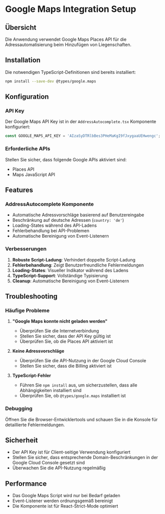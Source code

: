 # Google Maps Integration Setup

## Übersicht
Die Anwendung verwendet Google Maps Places API für die Adressautomatisierung beim Hinzufügen von Liegenschaften.

## Installation
Die notwendigen TypeScript-Definitionen sind bereits installiert:
```bash
npm install --save-dev @types/google.maps
```

## Konfiguration

### API Key
Der Google Maps API Key ist in der `AddressAutocomplete.tsx` Komponente konfiguriert:
```typescript
const GOOGLE_MAPS_API_KEY = 'AIzaSyDTRlbBes3PHeMaKgI9fJxygaaUEHwengc';
```

### Erforderliche APIs
Stellen Sie sicher, dass folgende Google APIs aktiviert sind:
- Places API
- Maps JavaScript API

## Features

### AddressAutocomplete Komponente
- Automatische Adressvorschläge basierend auf Benutzereingabe
- Beschränkung auf deutsche Adressen (`country: 'de'`)
- Loading-States während des API-Ladens
- Fehlerbehandlung bei API-Problemen
- Automatische Bereinigung von Event-Listenern

### Verbesserungen
1. **Robuste Script-Ladung**: Verhindert doppelte Script-Ladung
2. **Fehlerbehandlung**: Zeigt Benutzerfreundliche Fehlermeldungen
3. **Loading-States**: Visueller Indikator während des Ladens
4. **TypeScript-Support**: Vollständige Typisierung
5. **Cleanup**: Automatische Bereinigung von Event-Listenern

## Troubleshooting

### Häufige Probleme

1. **"Google Maps konnte nicht geladen werden"**
   - Überprüfen Sie die Internetverbindung
   - Stellen Sie sicher, dass der API Key gültig ist
   - Überprüfen Sie, ob die Places API aktiviert ist

2. **Keine Adressvorschläge**
   - Überprüfen Sie die API-Nutzung in der Google Cloud Console
   - Stellen Sie sicher, dass die Billing aktiviert ist

3. **TypeScript-Fehler**
   - Führen Sie `npm install` aus, um sicherzustellen, dass alle Abhängigkeiten installiert sind
   - Überprüfen Sie, ob `@types/google.maps` installiert ist

### Debugging
Öffnen Sie die Browser-Entwicklertools und schauen Sie in die Konsole für detaillierte Fehlermeldungen.

## Sicherheit
- Der API Key ist für Client-seitige Verwendung konfiguriert
- Stellen Sie sicher, dass entsprechende Domain-Beschränkungen in der Google Cloud Console gesetzt sind
- Überwachen Sie die API-Nutzung regelmäßig

## Performance
- Das Google Maps Script wird nur bei Bedarf geladen
- Event-Listener werden ordnungsgemäß bereinigt
- Die Komponente ist für React-Strict-Mode optimiert 